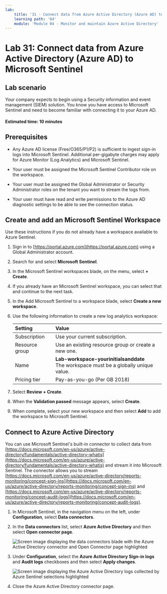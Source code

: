 ```yaml
---
lab:
    title: '31 - Connect data from Azure Active Directory (Azure AD) to Microsoft Sentinel'
    learning path: '04'
    module: 'Module 04 - Monitor and maintain Azure Active Directory'
---
```


# Lab 31: Connect data from Azure Active Directory (Azure AD) to Microsoft Sentinel

## Lab scenario

Your company expects to begin using a Security information and event management (SIEM) solution. You know you have access to Microsoft Sentinel and need to become familiar with connecting it to your Azure AD.

#### Estimated time: 10 minutes

## Prerequisites

- Any Azure AD license (Free/O365/P1/P2) is sufficient to ingest sign-in logs into Microsoft Sentinel. Additional per-gigabyte charges may apply for Azure Monitor (Log Analytics) and Microsoft Sentinel.

- Your user must be assigned the Microsoft Sentinel Contributor role on the workspace.

- Your user must be assigned the Global Administrator or Security Administrator roles on the tenant you want to stream the logs from.

- Your user must have read and write permissions to the Azure AD diagnostic settings to be able to see the connection status.

## Create and add an Microsoft Sentinel Workspace

Use these instructions if you do not already have a workspace available to Azure Sentinel.

1. Sign in to [https://portal.azure.com](https://portal.azure.com) using a Global Administrator account.

2. Search for and select **Microsoft Sentinel**.

3. In the Microsoft Sentinel workspaces blade, on the menu, select **+ Create**.

4. If you already have an Microsoft Sentinel workspace, you can select that and continue to the next task.

5. In the Add Microsoft Sentinel to a workspace blade, select **Create a new workspace**.

6. Use the following information to create a new log analytics workspace:

    | Setting| Value|
    | :--- | :--- |
    | Subscription| Use your current subscription.|
    | Resource group| Use an existing resource group or create a new one.|
    | Name| **Lab-workspace-yourinitialsanddate**</br>The workspace must be a globally unique value.|
    | Pricing tier| Pay-as-you-go (Per GB 2018) |

7. Select **Review + Create**.
8. When the **Validation passed** message appears, select **Create**.

9. When complete, select your new workspace and then select **Add** to add the workspace to Microsoft Sentinel.

## Connect to Azure Active Directory

You can use Microsoft Sentinel's built-in connector to collect data from [https://docs.microsoft.com/en-us/azure/active-directory/fundamentals/active-directory-whatis](https://docs.microsoft.com/en-us/azure/active-directory/fundamentals/active-directory-whatis) and stream it into Microsoft Sentinel. The connector allows you to stream [https://docs.microsoft.com/en-us/azure/active-directory/reports-monitoring/concept-sign-ins](https://docs.microsoft.com/en-us/azure/active-directory/reports-monitoring/concept-sign-ins) and [https://docs.microsoft.com/en-us/azure/active-directory/reports-monitoring/concept-audit-logs](https://docs.microsoft.com/en-us/azure/active-directory/reports-monitoring/concept-audit-logs).

1. In Microsoft Sentinel, in the navigation menu on the left, under **Configuration**, select **Data connectors**.

1. In the **Data connectors** list, select **Azure Active Directory** and then select **Open connector page**.

    ![Screen image displaying the data connectors blade with the Azure Active Directory connector and Open Connector page highlighted](./media/lp4-mod4-sentinel-add-aad-connector.png)

1. Under **Configuration**, select the **Azure Active Directory Sign-in logs** and **Audit logs** checkboxes and then select **Apply changes**.

    ![Screen image displaying the Azure Active Directory logs collected by Azure Sentinel selections highlighted](./media/lp4-mod4-sentinel-config-aad-connector.png)

1. Close the Azure Active Directory connector page.
